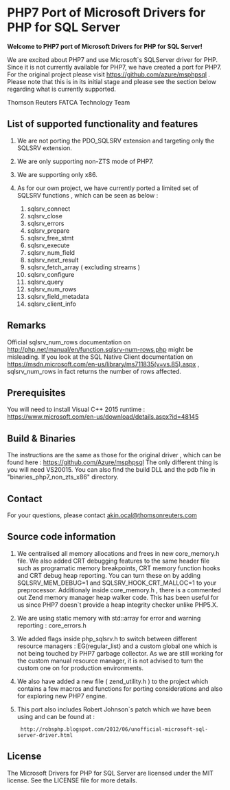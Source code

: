 # PHP7 Port of Microsoft Drivers for PHP for SQL Server

**Welcome to PHP7 port of Microsoft Drivers for PHP for SQL Server!**

We are excited about PHP7 and use Microsoft`s SQLServer driver for PHP. Since it is not currently available for PHP7, 
we have created a port for PHP7. For the original project please visit https://github.com/azure/msphpsql .
Please note that this is in its initial stage and please see the section below regarding what is currently supported.

Thomson Reuters FATCA Technology Team

## List of supported functionality and features

1. We are not porting the PDO_SQLSRV extension and targeting only the SQLSRV extension.

2. We are only supporting non-ZTS mode of PHP7.

3. We are supporting only x86.

4. As for our own project, we have currently ported a limited set of SQLSRV functions , which can be seen as below : 
				
    1. sqlsrv_connect
    2. sqlsrv_close
    3. sqlsrv_errors
    4. sqlsrv_prepare
    5. sqlsrv_free_stmt
    6. sqlsrv_execute
    7. sqlsrv_num_field
    8. sqlsrv_next_result
    9. sqlsrv_fetch_array ( excluding streams )
    10. sqlsrv_configure
    11. sqlsrv_query
    12. sqlsrv_num_rows
    13. sqlsrv_field_metadata
    14. sqlsrv_client_info
    
## Remarks

Official sqlsrv_num_rows documentation on http://php.net/manual/en/function.sqlsrv-num-rows.php might be misleading.
If you look at the SQL Native Client documentation on https://msdn.microsoft.com/en-us/library/ms711835(v=vs.85).aspx 
, sqlsrv_num_rows in fact returns the number of rows affected.

## Prerequisites 

You will need to install Visual C++ 2015 runtime :
https://www.microsoft.com/en-us/download/details.aspx?id=48145

## Build & Binaries

The instructions are the same as those for the original driver , which can be found here :
https://github.com/Azure/msphpsql
The only different thing is you will need VS20015. You can also find the build DLL and the pdb file
in "binaries_php7_non_zts_x86" directory.

## Contact
For your questions, please contact akin.ocal@thomsonreuters.com

## Source code information


1. We centralised all memory allocations and frees in new core_memory.h file. We also added CRT debugging features to the same header file such as programatic
   memory breakpoints, CRT memory function hooks and CRT debug heap reporting. You can turn these on by adding SQLSRV_MEM_DEBUG=1 and SQLSRV_HOOK_CRT_MALLOC=1 to your preprocessor.
   Additionaly inside core_memory.h , there is a commented out Zend memory manager heap walker code. This has been useful for us since PHP7 doesn`t provide a heap integrity
   checker unlike PHP5.X.

2. We are using static memory with std::array for error and warning reporting : core_errors.h 

3. We added flags inside php_sqlsrv.h to switch between different resource managers : EG(regular_list) and a custom global one which is not being touched by PHP7 garbage collector. As we are still working for the custom manual resource manager, it is not advised to turn the custom one on for production environments.

4. We also have added a new file ( zend_utility.h ) to the project which contains a few macros and functions for porting considerations and also for exploring new PHP7 engine.

5. This port also includes Robert Johnson`s patch which we have been using and can be found at :
	
		http://robsphp.blogspot.com/2012/06/unofficial-microsoft-sql-server-driver.html

## License

The Microsoft Drivers for PHP for SQL Server are licensed under the MIT license.  See the LICENSE file for more details.
